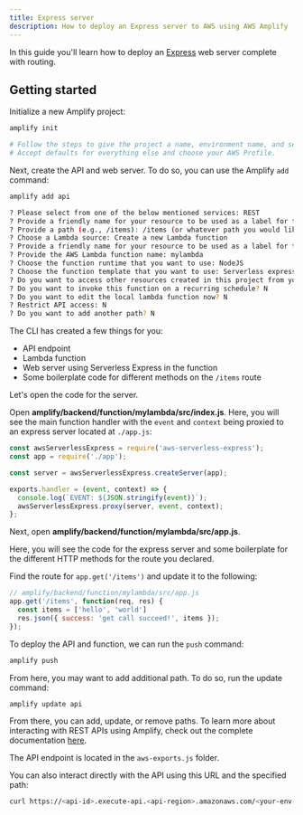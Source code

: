 ```yaml
---
title: Express server
description: How to deploy an Express server to AWS using AWS Amplify
---
```


In this guide you'll learn how to deploy an [Express](https://expressjs.com/) web server complete with routing.

## Getting started

Initialize a new Amplify project:

```sh
amplify init

# Follow the steps to give the project a name, environment name, and set the default text editor.
# Accept defaults for everything else and choose your AWS Profile.
```

Next, create the API and web server. To do so, you can use the Amplify `add` command:

```sh
amplify add api

? Please select from one of the below mentioned services: REST
? Provide a friendly name for your resource to be used as a label for this category in the project: myapi
? Provide a path (e.g., /items): /items (or whatever path you would like)
? Choose a Lambda source: Create a new Lambda function
? Provide a friendly name for your resource to be used as a label for this category in the project: mylambda
? Provide the AWS Lambda function name: mylambda
? Choose the function runtime that you want to use: NodeJS
? Choose the function template that you want to use: Serverless express function
? Do you want to access other resources created in this project from your Lambda function? N
? Do you want to invoke this function on a recurring schedule? N
? Do you want to edit the local lambda function now? N
? Restrict API access: N
? Do you want to add another path? N
```

The CLI has created a few things for you:

- API endpoint
- Lambda function
- Web server using Serverless Express in the function
- Some boilerplate code for different methods on the `/items` route

Let's open the code for the server. 

Open __amplify/backend/function/mylambda/src/index.js__. Here, you will see the main function handler with the `event` and `context` being proxied to an express server located at `./app.js`:

```js
const awsServerlessExpress = require('aws-serverless-express');
const app = require('./app');

const server = awsServerlessExpress.createServer(app);

exports.handler = (event, context) => {
  console.log(`EVENT: ${JSON.stringify(event)}`);
  awsServerlessExpress.proxy(server, event, context);
};

```

Next, open __amplify/backend/function/mylambda/src/app.js__.

Here, you will see the code for the express server and some boilerplate for the different HTTP methods for the route you declared. 

Find the route for `app.get('/items')` and update it to the following:

```js
// amplify/backend/function/mylambda/src/app.js
app.get('/items', function(req, res) {
  const items = ['hello', 'world']
  res.json({ success: 'get call succeed!', items });
});
```

To deploy the API and function, we can run the `push` command:

```sh
amplify push
```

<inline-fragment platform="js" src="~/guides/api-rest/fragments/js/express-api-call.md"></inline-fragment>
<inline-fragment platform="ios" src="~/guides/api-rest/fragments/ios/express-api-call.md"></inline-fragment>
<inline-fragment platform="android" src="~/guides/api-rest/fragments/android/express-api-call.md"></inline-fragment>

From here, you may want to add additional path. To do so, run the update command:

```sh
amplify update api
```

From there, you can add, update, or remove paths. To learn more about interacting with REST APIs using Amplify, check out the complete documentation [here](~/lib//restapi/getting-started.md).

The API endpoint is located in the `aws-exports.js` folder.

You can also interact directly with the API using this URL and the specified path:

```sh
curl https://<api-id>.execute-api.<api-region>.amazonaws.com/<your-env-name>/items
```
